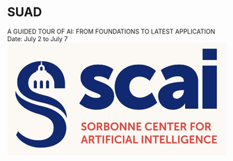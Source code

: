 # SUAD
A GUIDED TOUR OF AI: FROM FOUNDATIONS TO LATEST APPLICATION
Date: July 2 to July 7
![My Image](scai.jpg)

